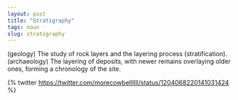 ```yaml
---
layout: post
title: "Stratigraphy"
tags: noun
slug: stratigraphy
---
```

(geology) The study of rock layers and the layering process (stratification).
(archaeology) The layering of deposits, with newer remains overlaying older ones, forming a chronology of the site.

{% twitter https://twitter.com/morecowbellllll/status/1204068220141031424 %}
